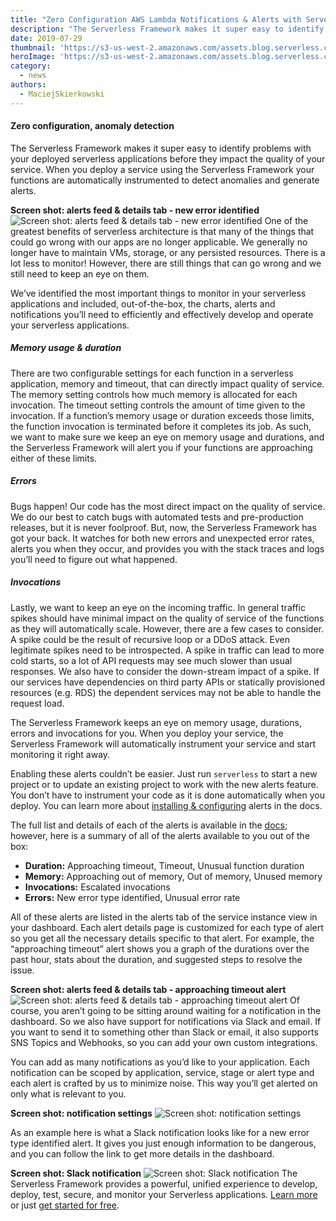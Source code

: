 ```yaml
---
title: "Zero Configuration AWS Lambda Notifications & Alerts with Serverless Framework"
description: "The Serverless Framework makes it super easy to identify problems with your deployed serverless applications before they impact the quality of your service"
date: 2019-07-29
thumbnail: 'https://s3-us-west-2.amazonaws.com/assets.blog.serverless.com/notifications-and-alerts/thumbnail.png'
heroImage: 'https://s3-us-west-2.amazonaws.com/assets.blog.serverless.com/notifications-and-alerts/header-alt.png'
category:
  - news
authors: 
  - MaciejSkierkowski
---
```


#### Zero configuration, anomaly detection

The Serverless Framework makes it super easy to identify problems with your deployed serverless applications before they impact the quality of your service. When you deploy a service using the Serverless Framework your functions are automatically instrumented to detect anomalies and generate alerts.

__Screen shot: alerts feed & details tab - new error identified__
![Screen shot: alerts feed & details tab - new error identified](https://s3-us-west-2.amazonaws.com/assets.blog.serverless.com/notifications-and-alerts/alertsfeed-and-details.png)
One of the greatest benefits of serverless architecture is that many of the things that could go wrong with our apps are no longer applicable. We generally no longer have to maintain VMs, storage, or any persisted resources. There is a lot less to monitor! However, there are still things that can go wrong and we still need to keep an eye on them.

We’ve identified the most important things to monitor in your serverless applications and included, out-of-the-box, the charts, alerts and notifications you’ll need to efficiently and effectively develop and operate your serverless applications.

##### Memory usage & duration

There are two configurable settings for each function in a serverless application, memory and timeout, that can directly impact quality of service. The memory setting controls how much memory is allocated for each invocation. The timeout setting controls the amount of time given to the invocation. If a function’s memory usage or duration exceeds those limits, the function invocation is terminated before it completes its job. As such, we want to make sure we keep an eye on memory usage and durations, and the Serverless Framework will alert you if your functions are approaching either of these limits.

##### Errors

Bugs happen! Our code has the most direct impact on the quality of service. We do our best to catch bugs with automated tests and pre-production releases, but it is never foolproof. But, now, the Serverless Framework has got your back. It watches for both new errors and unexpected error rates, alerts you when they occur, and provides you with the stack traces and logs you’ll need to figure out what happened.

##### Invocations

Lastly, we want to keep an eye on the incoming traffic. In general traffic spikes should have minimal impact on the quality of service of the functions as they will automatically scale. However, there are a few cases to consider. A spike could be the result of recursive loop or a DDoS attack. Even legitimate spikes need to be introspected. A spike in traffic can lead to more cold starts, so a lot of API requests may see much slower than usual responses. We also have to consider the down-stream impact of a spike. If our services have dependencies on third party APIs or statically provisioned resources (e.g. RDS) the dependent services may not be able to handle the request load.

The Serverless Framework keeps an eye on memory usage, durations, errors and invocations for you. When you deploy your service, the Serverless Framework will automatically instrument your service and start monitoring it right away. 

Enabling these alerts couldn’t be easier. Just run `serverless` to start a new project or to update an existing project to work with the new alerts feature. You don’t have to instrument your code as it is done automatically when you deploy. You can learn more about [installing & configuring](https://serverless.com/framework/docs/dashboard/insights/) alerts in the docs.

The full list and details of each of the alerts is available in the [docs](https://serverless.com/framework/docs/dashboard/insights#alerts); however, here is a summary of all of the alerts available to you out of the box:

* __Duration:__ Approaching timeout, Timeout, Unusual function duration
* __Memory:__ Approaching out of memory, Out of memory, Unused memory
* __Invocations:__ Escalated invocations
* __Errors:__ New error type identified, Unusual error rate

All of these alerts are listed in the alerts tab of the service instance view in your dashboard. Each alert details page is customized for each type of alert so you get all the necessary details specific to that alert. For example, the “approaching timeout” alert shows you a graph of the durations over the past hour, stats about the duration, and suggested steps to resolve the issue.

__Screen shot: alerts feed & details tab - approaching timeout alert__
![Screen shot: alerts feed & details tab - approaching timeout alert](https://s3-us-west-2.amazonaws.com/assets.blog.serverless.com/notifications-and-alerts/alertsfeed-and-details-approaching-timeout.png)
Of course, you aren’t going to be sitting around waiting for a notification in the dashboard. So we also have support for notifications via Slack and email. If you want to send it to something other than Slack or email, it also supports SNS Topics and Webhooks, so you can add your own custom integrations.

You can add as many notifications as you’d like to your application. Each notification can be scoped by application, service, stage or alert type and each alert is crafted by us to minimize noise. This way you’ll get alerted on only what is relevant to you.

__Screen shot: notification settings__
![Screen shot: notification settings](https://s3-us-west-2.amazonaws.com/assets.blog.serverless.com/notifications-and-alerts/notification-settings.png)

As an example here is what a Slack notification looks like for a new error type identified alert. It gives you just enough information to be dangerous, and you can follow the link to get more details in the dashboard.

__Screen shot: Slack notification__
![Screen shot: Slack notification](https://s3-us-west-2.amazonaws.com/assets.blog.serverless.com/notifications-and-alerts/slack-notification.png)
The Serverless Framework provides a powerful, unified experience to develop, deploy, test, secure, and monitor your Serverless applications. [Learn more](https://serverless.com/framework/) or just [get started for free](https://serverless.com/framework/).

